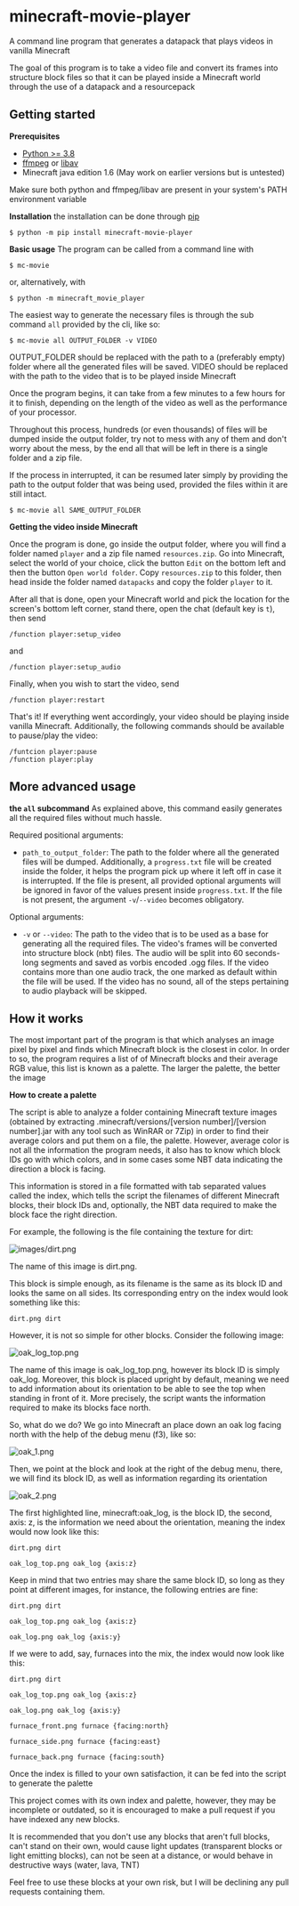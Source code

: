 
# minecraft-movie-player

A command line program that generates a datapack that plays videos in vanilla Minecraft

The goal of this program is to take a video file and convert its frames into structure block files so that it can be played inside a Minecraft world through the use of a datapack and a resourcepack

## Getting started

**Prerequisites**

 - [Python >= 3.8](https://www.python.org/downloads/) 
 - [ffmpeg](https://ffmpeg.org/download.html) or [libav](https://libav.org/download/)
 - Minecraft java edition 1.6 (May work on earlier versions but is untested)

Make sure both python and ffmpeg/libav are present in your system's PATH environment variable

**Installation**
the installation can be done through [pip](https://pypi.org/project/pip/)

    $ python -m pip install minecraft-movie-player

**Basic usage**
The program can be called from a command line with

    $ mc-movie

or, alternatively, with

    $ python -m minecraft_movie_player

The easiest way to generate the necessary files is through the sub command `all` provided by the cli, like so:
 
    $ mc-movie all OUTPUT_FOLDER -v VIDEO
   
OUTPUT_FOLDER should be replaced with the path to a (preferably empty) folder where all the generated files will be saved.
VIDEO should be replaced with the path to the video that is to be played inside Minecraft

Once the program begins, it can take from a few minutes to a few hours for it to finish, depending on the length of the video as well as the performance of your processor.

Throughout this process, hundreds (or even thousands) of files will be dumped inside the output folder, try not to mess with any of them and don't worry about the mess, by the end all that will be left in there is a single folder and a zip file.

If the process in interrupted, it can be resumed later simply by providing the path to the output folder that was being used, provided the files within it are still intact.

    $ mc-movie all SAME_OUTPUT_FOLDER

**Getting the video inside Minecraft**

Once the program is done, go inside the output folder, where you will find a folder named `player` and a zip file named `resources.zip`. Go into Minecraft, select the world of your choice, click the button `Edit` on the bottom left and then the button `Open world folder`. Copy `resources.zip` to this folder, then head inside the folder named `datapacks` and copy the folder `player` to it.

After all that is done, open your Minecraft world and pick the location for the screen's bottom left corner, stand there, open the chat (default key is `t`), then send

    /function player:setup_video

and

    /function player:setup_audio

Finally, when you wish to start the video, send

    /function player:restart
   
That's it! If everything went accordingly, your video should be playing inside vanilla Minecraft.
Additionally, the following commands should be available to pause/play the video:

    /funtcion player:pause
    /function player:play

## More advanced usage

**the `all` subcommand**
As explained above, this command easily generates all the required files without much hassle.

Required positional arguments:
- `path_to_output_folder`: The path to the folder where all the generated files will be dumped. Additionally, a `progress.txt` file will be created inside the folder, it helps the program pick up where it left off in case it is interrupted. If the file is present, all provided optional arguments will be ignored in favor of the values present inside `progress.txt`. If the file is not present, the argument `-v`/`--video` becomes obligatory.

Optional arguments:
- `-v` or `--video`: The path to the video that is to be used as a base for generating all the required files. The video's frames will be converted into structure block (nbt) files. The audio will be split into 60 seconds-long segments and saved as vorbis encoded .ogg files. If the video contains more than one audio track, the one marked as default within the file will be used. If the video has no sound, all of the steps pertaining to audio playback will be skipped.

## How it works

The most important part of the program is that which analyses an image pixel by pixel and finds which Minecraft block is the closest in color. In order to so, the program requires a list of of Minecraft blocks and their average RGB value, this list is known as a palette. The larger the palette, the better the image

**How to create a palette**

The script is able to analyze a folder containing Minecraft texture images (obtained by extracting .minecraft/versions/[version number]/[version number].jar with any tool such as WinRAR or 7Zip) in order to find their average colors and put them on a file, the palette. However, average color is not all the information the program needs, it also has to know which block IDs go with which colors, and in some cases some NBT data indicating the direction a block is facing.

This information is stored in a file formatted with tab separated values called the index, which tells the script the filenames of different Minecraft blocks, their block IDs and, optionally, the NBT data required to make the block face the right direction.

For example, the following is the file containing the texture for dirt:

![images/dirt.png](images/dirt.png)

The name of this image is dirt.png.

This block is simple enough, as its filename is the same as its block ID and looks the same on all sides. Its corresponding entry on the index would look something like this:

    dirt.png dirt

However, it is not so simple for other blocks. Consider the following image:

![oak_log_top.png](images/oak_log_top.png)

The name of this image is oak_log_top.png, however its block ID is simply oak_log. Moreover, this block is placed upright by default, meaning we need to add information about its orientation to be able to see the top when standing in front of it. More precisely, the script wants the information required to make its blocks face north.

So, what do we do? We go into Minecraft an place down an oak log facing north with the help of the debug menu (f3), like so:

![oak_1.png](images/oak_1.png)

Then, we point at the block and look at the right of the debug menu, there, we will find its block ID, as well as information regarding its orientation

![oak_2.png](images/oak_2.png)

The first highlighted line, minecraft:oak_log, is the block ID, the second, axis: z, is the information we need about the orientation, meaning the index would now look like this:

  

    dirt.png dirt
    
    oak_log_top.png oak_log {axis:z}

Keep in mind that two entries may share the same block ID, so long as they point at different images, for instance, the following entries are fine:

  

    dirt.png dirt
    
    oak_log_top.png oak_log {axis:z}
    
    oak_log.png oak_log {axis:y}

  

If we were to add, say, furnaces into the mix, the index would now look like this:

  

    dirt.png dirt
    
    oak_log_top.png oak_log {axis:z}
    
    oak_log.png oak_log {axis:y}
    
    furnace_front.png furnace {facing:north}
    
    furnace_side.png furnace {facing:east}
    
    furnace_back.png furnace {facing:south}

  

Once the index is filled to your own satisfaction, it can be fed into the script to generate the palette

This project comes with its own index and palette, however, they may be incomplete or outdated, so it is encouraged to make a pull request if you have indexed any new blocks.

It is recommended that you don't use any blocks that aren't full blocks, can't stand on their own, would cause light updates (transparent blocks or light emitting blocks), can not be seen at a distance, or would behave in destructive ways (water, lava, TNT)

Feel free to use these blocks at your own risk, but I will be declining any pull requests containing them.
